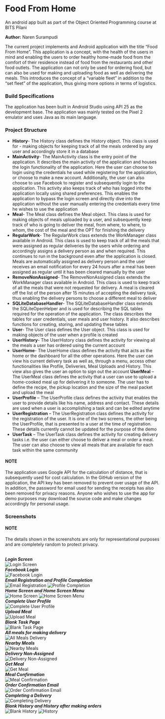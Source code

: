 # Food From Home
An android app built as part of the Object Oriented Programming course at BITS Pilani

**Author:** Naren Surampudi

The current project implements and Android application with the title “Food From Home”. This application is a concept, with the health of the users in mind and enabling the users to order healthy home-made food from the comfort of their residence instead of food from the restaurants and other food outlets. The application can not only be used for ordering food, but can also be used for making and uploading food as well as delivering the meals. This introduces the concept of a “variable fleet” in addition to the “set fleet” of the application, thus giving more options in terms of logistics.

### Build Specifications

The application has been built in Android Studio using API 25 as the development base. The application was mainly tested on the Pixel 2 emulator and uses Java as its main language.

### Project Structure

- **History**- The History class defines the History object. This class is used for - making objects for keeping track of all the meals ordered by any user and accordingly store it in a database
- **MainActivity**- The MainActivity class is the entry point of the application. It describes the main activity of the application and houses the login functionality of the application. Here the user can choose to login using the credentials he used while registering for the application, or choose to make a new account. Additionally, the user can also choose to use Facebook to register and subsequently login to the application. This activity also keeps track of who has logged into the application locally using shared preferences. This enables the application to bypass the login screen and directly dive into the application without the user manually entering the credentials every time he wishes to use the application
- **Meal**- The Meal class defines the Meal object. This class is used for making objects of meals uploaded by a user, and subsequently keep track of who is going to deliver the meal, from where, to where, to whom, the cost of the meal and the OPT for finishing the delivery
- **RegularWork**- The RegularWork class extends the WorkManager class available in Android. This class is used to keep track of all the meals that were assigned as regular deliveries by the users while ordering and accordingly assigns a delivery person as and when required. This continues to run in the background even after the application is closed. Meals are automatically assigned as delivery person and the user receives an email notification for every 24 hours after a meal has been assigned as regular until it has been cleared manually by the user
- **RemoveNonAssigned**- The RemoveNonAssigned class extends the WorkManager class available in Android. This class is used to keep track of all the meals that were not requested for delivery. A meal is cleared off the list of the person after 15 minutes of accepting the delivery task, thus enabling the delivery persons to choose a different meal to deliver
- **SQLiteDatabaseHandler**- The SQLiteDatabaseHandler class extends the SQLiteOpenHelper and is used for describing the SQL tables required for the operation of the application. The class describes the tables for user credentials, user meals and user history. It also describes functions for creating, storing, and updating these tables
- **User**- The User class defines the User object. This class is used for making objects of the user when a profile is created
- **UserHistory**- The UserHistory class defines the activity for viewing all the meals a user has ordered using the current account
- **UserHome**- The UserHome class defines the activity that acts as the home or the dashboard for all the other operations. Here the user can view his current delivery task as well as, through a menu, access other functionalities like Profile, Deliveries, Meal Uploads and History. This view also gives the user an option to sign out the account
**UserMeal** – The UserMeal class defines the activity that a user can use to upload a home-cooked meal up for delivering it to someone. The user has to define the recipe, the pickup location and the size of the meal packet and upload the meal
- **UserProfile** – The UserProfile class defines the activity that enables the user to provide details like his name, address and contact. These details are used when a user is accomplishing a task and can be edited anytime
- **UserRegistration** – The UserRegistration class defines the activity for the registration of the user. It is one of the two screens, the other being the UserProfile, that is presented to a user at the time of registration. These details currently cannot be updated for the purpose of the demo
- **UserTask** – The UserTask class defines the activity for creating delivery tasks i.e. the user can either choose to deliver a meal or order a meal. The user can also choose to view all meals that are available for each task within the same community

#### NOTE
The application uses Google API for the calculation of distance, that is subsequently used for cost calculation. In the GitHub version of the application, the API key has been removed to prevent over usage of the API. In addition, the password for email used for sending the receipts has also been removed for privacy reasons. Anyone who wishes to use the app for demo purposes may download the source code and make changes accordingly for personal usage.

### Screenshots

#### NOTE
The details shown in the screenshots are only for representational purposes and are completely random to protect privacy.</br></br>

***Login Screen***
<br>
![Login Screen](https://github.com/nsurampu/Food-From-Home/blob/master/Screenshots/login.png)
<br>
***Facebook Login***
<br>
![Facebook Login](https://github.com/nsurampu/Food-From-Home/blob/master/Screenshots/fblogin.png)
<br>
***Email Registration and Profile Completion***
<br>
![Email Registration](https://github.com/nsurampu/Food-From-Home/blob/master/Screenshots/register.png)
![Profile Completion](https://github.com/nsurampu/Food-From-Home/blob/master/Screenshots/profile.png)
<br>
***Home Screen and Home Screen Menu***
<br>
![Home Screen](https://github.com/nsurampu/Food-From-Home/blob/master/Screenshots/home.png)
![Home Screen Menu](https://github.com/nsurampu/Food-From-Home/blob/master/Screenshots/homeMenu.png)
<br>
***Complete User Profile***
<br>
![Complete User Profile](https://github.com/nsurampu/Food-From-Home/blob/master/Screenshots/completeProfile.png)
<br>
***Upload Meal***
<br>
![Upload Meal](https://github.com/nsurampu/Food-From-Home/blob/master/Screenshots/upload.png)
<br>
***Blank Task Page***
<br>
![Blank Task Page](https://github.com/nsurampu/Food-From-Home/blob/master/Screenshots/taskEntry.png)
<br>
***All meals for making delivery***
<br>
![All Meals Delivery](https://github.com/nsurampu/Food-From-Home/blob/master/Screenshots/allMeals.png)
<br>
***Nearby Meals***
<br>
![Nearby Meals](https://github.com/nsurampu/Food-From-Home/blob/master/Screenshots/nearMeals.png)
<br>
***Delivery Non-Assigned***
<br>
![Delivery Non-Assigned](https://github.com/nsurampu/Food-From-Home/blob/master/Screenshots/deliveryNonAssigned.png)
<br>
***Get Meal***
<br>
![Get Meal](https://github.com/nsurampu/Food-From-Home/blob/master/Screenshots/getMeals.png)
<br>
***Meal Confirmation***
<br>
![Meal Confirmation](https://github.com/nsurampu/Food-From-Home/blob/master/Screenshots/mealConf.png)
<br>
***Order Confirmation Email***
<br>
![Order Confirmation Email](https://github.com/nsurampu/Food-From-Home/blob/master/Screenshots/emailConf.png)
<br>
***Completing a Delivery***
<br>
![Completing Delivery](https://github.com/nsurampu/Food-From-Home/blob/master/Screenshots/deliveryConf.png)
<br>
***Blank History and History after making orders***
<br>
![Blank History](https://github.com/nsurampu/Food-From-Home/blob/master/Screenshots/blacnkHistory.png)
![History](https://github.com/nsurampu/Food-From-Home/blob/master/Screenshots/newHistory.png)
